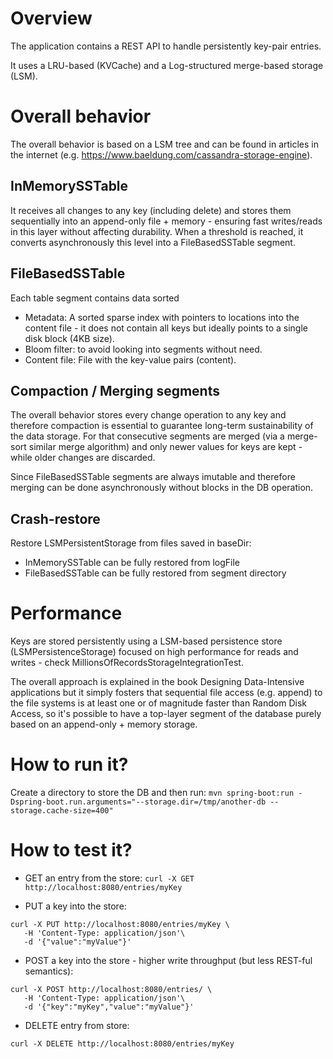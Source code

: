 # Overview
The application contains a REST API to handle persistently key-pair entries.

It uses a LRU-based (KVCache) and a Log-structured merge-based storage (LSM).

# Overall behavior
The overall behavior is based on a LSM tree and can be found in articles in the internet (e.g. https://www.baeldung.com/cassandra-storage-engine).

## InMemorySSTable

It receives all changes to any key (including delete) and stores them sequentially into an append-only file + memory - ensuring fast writes/reads in this layer without affecting durability. When a threshold is reached, it converts asynchronously this level into a FileBasedSSTable segment.

## FileBasedSSTable
Each table segment contains data sorted 
- Metadata: A sorted sparse index with pointers to locations into the content file - it does not contain all keys but ideally points to a single disk block (4KB size). 
- Bloom filter: to avoid looking into segments without need.
- Content file: File with the key-value pairs (content).

## Compaction / Merging segments
The overall behavior stores every change operation to any key and therefore compaction is essential to guarantee long-term sustainability of the data storage. For that consecutive segments are merged (via a merge-sort similar merge algorithm) and only newer values for keys are kept - while older changes are discarded.
 
Since FileBasedSSTable segments are always imutable and therefore merging can be done asynchronously without blocks in the DB operation.

## Crash-restore
Restore LSMPersistentStorage from files saved in baseDir:
- InMemorySSTable can be fully restored from logFile
- FileBasedSSTable can be fully restored from segment directory

# Performance
Keys are stored persistently using a LSM-based persistence store (LSMPersistenceStorage) focused
on high performance for reads and writes - check MillionsOfRecordsStorageIntegrationTest.

The overall approach is explained in the book Designing Data-Intensive applications but
it simply fosters that sequential file access (e.g. append) to the file systems
is at least one or of magnitude faster than Random Disk Access, so it's possible to have a top-layer segment of the database purely based on an append-only + memory storage.

# How to run it?
Create a directory to store the DB and then run:
`mvn spring-boot:run -Dspring-boot.run.arguments="--storage.dir=/tmp/another-db --storage.cache-size=400"`

# How to test it?

- GET an entry from the store:
`curl -X GET  http://localhost:8080/entries/myKey`

- PUT a key into the store:
```
curl -X PUT http://localhost:8080/entries/myKey \
   -H 'Content-Type: application/json'\
   -d '{"value":"myValue"}'
```

- POST a key into the store - higher write throughput (but less REST-ful semantics):
```
curl -X POST http://localhost:8080/entries/ \
   -H 'Content-Type: application/json'\
   -d '{"key":"myKey","value":"myValue"}'
```

- DELETE entry from store:
```
curl -X DELETE http://localhost:8080/entries/myKey

```

